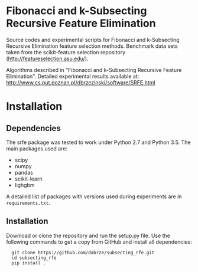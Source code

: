 # Fibonacci and k-Subsecting Recursive Feature Elimination

Source codes and experimental scripts for Fibonacci and k-Subsecting
Recursive Elimination feature selection methods. Benchmark data sets taken from
the scikit-feature selection repository (http://featureselection.asu.edu/).

Algorithms described in "Fibonacci and k-Subsecting Recursive Feature 
Elimination". Detailed experimental 
results available at:
http://www.cs.put.poznan.pl/dbrzezinski/software/SRFE.html


# Installation


## Dependencies

The srfe package was tested to work under Python 2.7 and Python 3.5. The main
packages used are:

- scipy
- numpy
- pandas
- scikit-learn
- lighgbm

A detailed list of packages with versions used during experiments are in
`requirements.txt`.

## Installation

Download or clone the repository and run the setup.py file. Use the following
commands to get a copy from GitHub and install all dependencies:

```
  git clone https://github.com/dabrze/subsecting_rfe.git
  cd subsecting_rfe
  pip install .
```

